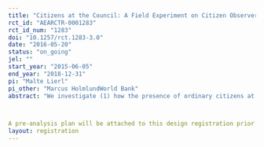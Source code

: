 ```yaml
---
title: "Citizens at the Council: A Field Experiment on Citizen Observers in Burkina Faso (Phase I)"
rct_id: "AEARCTR-0001283"
rct_id_num: "1283"
doi: "10.1257/rct.1283-3.0"
date: "2016-05-20"
status: "on_going"
jel: ""
start_year: "2015-06-05"
end_year: "2018-12-31"
pi: "Malte Lierl"
pi_other: "Marcus HolmlundWorld Bank"
abstract: "We investigate (1) how the presence of ordinary citizens at municipal council meetings affects the behavior of municipal decision makers, and (2) how personalized invitations to attend a municipal council meeting as a "citizen observer" influence ordinary citizens' voluntary civic participation, as well as their attitudes towards municipal governance. In a first phase, from November 2015 through May 2016, the experiment is carried out on centrally appointed local councils (special delegations), which were established in the aftermath of the popular insurrection in 2014. In a second phase, following the 2016 municipal elections, the experiment will be continued on the newly elected municipal councils that will replace the special delegations. 

A pre-analysis plan will be attached to this design registration prior to the investigators' access to outcome data. "
layout: registration
---
```


